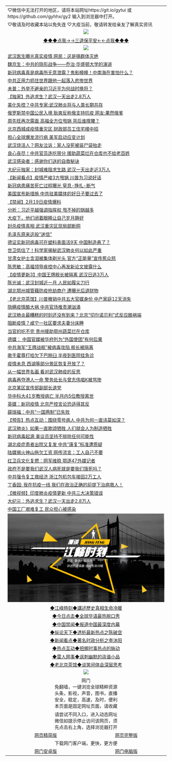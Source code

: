  <table>
<tr>
<td colspan="2" align=left>
♡微信中无法打开的地区，请将本站网址https://git.io/gytui 或 https://github.com/gyhhx/gy2 输入到浏览器中打开。 
 </td>
</tr>
 <tr>
 <td colspan="2" align=left>
♡敬请及时收藏本站以免失连
♡大疫当前，敬请转发给亲友了解真实资讯 
</td>
 </tr>
  <tr>
    <td colspan="2" align=center><img src="https://github.com/gyhhx/image-upload/blob/master/3t%20(1).jpg"></td>
 </tr>
 <tr><td colspan="2" align="center"><a href="https://xball.casa/oo.aspx?name=ogQuit&key=eqxowaguscvmxdgc&from=gy">◆◆◆点我→→三退保平安←←点我◆◆◆</a></td></tr>
  <tr>
    <td colspan="2" align=center><img src="https://cdn.jsdelivr.net/gh/gyoupiodf/im1/%E7%BD%91%E9%97%A8%E6%96%B0%E9%97%BB1.jpg"></td>
 </tr>
<tr><td colspan="2" align="left"><a href="https://xball.casa/oo.aspx?name=c1133271&key=eqxowaguscvmxdgc&from=gy">武汉医生曝光真实疫情 网民：这是搞群体灭绝</a></td></tr>
<tr><td colspan="2" align="left"><a href="https://xball.casa/oo.aspx?name=c1133290&key=eqxowaguscvmxdgc&from=gy">魏京生：中共的隐形战争——乔治‧华盛顿大学的演讲</a></td></tr>
<tr><td colspan="2" align="left"><a href="https://xball.casa/oo.aspx?name=c1133291&key=eqxowaguscvmxdgc&from=gy">新冠病毒真是病毒所无意泄露？鬼影幢幢！中南海在害怕什么？</a></td></tr>
<tr><td colspan="2" align="left"><a href="https://xball.casa/oo.aspx?name=c1133295&key=eqxowaguscvmxdgc&from=gy">中共正用力抓住世界跟他一起落入悲惨世界</a></td></tr>
<tr><td colspan="2" align="left"><a href="https://xball.casa/oo.aspx?name=c1133294&key=eqxowaguscvmxdgc&from=gy">未普：外举不避亲的习近平为何战时换将？</a></td></tr>
<tr><td colspan="2" align="left"><a href="https://xball.casa/oo.aspx?name=c1133171&key=eqxowaguscvmxdgc&from=gy">【独家】外逃求生？武汉一天出走2.8万人</a></td></tr>
<tr><td colspan="2" align="left"><a href="https://xball.casa/oo.aspx?name=c1133175&key=eqxowaguscvmxdgc&from=gy">美化失控？中共专家:武汉肺炎将与人类长期共存</a></td></tr>
<tr><td colspan="2" align="left"><a href="https://xball.casa/oo.aspx?name=c1133179&key=eqxowaguscvmxdgc&from=gy">俄罗斯禁中国公民入境 耿爽反称俄支持抗疫 网友:果然俄爹</a></td></tr>
<tr><td colspan="2" align="left"><a href="https://xball.casa/oo.aspx?name=c1133082&key=eqxowaguscvmxdgc&from=gy">周先旺再次露面 高福全方位甩锅 背后谁撑腰？</a></td></tr>
<tr><td colspan="2" align="left"><a href="https://xball.casa/oo.aspx?name=c1133173&key=eqxowaguscvmxdgc&from=gy">北京西城成疫情重灾区 财政部员工住宅楼中招</a></td></tr>
<tr><td colspan="2" align="left"><a href="https://xball.casa/oo.aspx?name=c1133283&key=eqxowaguscvmxdgc&from=gy">担心全球爆发流行病 美军启动应变计划</a></td></tr>
<tr><td colspan="2" align="left"><a href="https://xball.casa/oo.aspx?name=c1133236&key=eqxowaguscvmxdgc&from=gy">武汉烧活人？网友泣诉：家人没死被装尸袋抬走</a></td></tr>
<tr><td colspan="2" align="left"><a href="https://xball.casa/oo.aspx?name=c1133253&key=eqxowaguscvmxdgc&from=gy">良心丧尽！中共官员连吃带分 援助蔬菜烂在仓库也不给老百姓</a></td></tr>
<tr><td colspan="2" align="left"><a href="https://xball.casa/oo.aspx?name=c1133140&key=eqxowaguscvmxdgc&from=gy">武汉感染者：感谢你们送的自救秘诀</a></td></tr>
<tr><td colspan="2" align="left"><a href="https://xball.casa/oo.aspx?name=c1133181&key=eqxowaguscvmxdgc&from=gy">大纪元独家：封城难阻求生路 武汉一天出走近3万人</a></td></tr>
<tr><td colspan="2" align="left"><a href="https://xball.casa/oo.aspx?name=c1133136&key=eqxowaguscvmxdgc&from=gy">【新闻看点】疫情严峻3方甩锅 川普为习说好话</a></td></tr>
<tr><td colspan="2" align="left"><a href="https://xball.casa/oo.aspx?name=c1133096&key=eqxowaguscvmxdgc&from=gy">新冠病患痛苦死亡过程曝光 窒息-挣扎-断气</a></td></tr>
<tr><td colspan="2" align="left"><a href="https://xball.casa/oo.aspx?name=c1133289&key=eqxowaguscvmxdgc&from=gy">美国宣布新措施  中共驻美媒体的好日子要过去了</a></td></tr>
<tr><td colspan="2" align="left"><a href="https://xball.casa/oo.aspx?name=c1133174&key=eqxowaguscvmxdgc&from=gy">【禁闻】2月19日疫情爆料</a></td></tr>
<tr><td colspan="2" align="left"><a href="https://xball.casa/oo.aspx?name=c1133199&key=eqxowaguscvmxdgc&from=gy">分析：习近平越强调指挥权 甩不掉的锅越多</a></td></tr>
<tr><td colspan="2" align="left"><a href="https://xball.casa/oo.aspx?name=c1133292&key=eqxowaguscvmxdgc&from=gy">大疫下，他们闭着眼睛让自己岁月静好</a></td></tr>
<tr><td colspan="2" align="left"><a href="https://xball.casa/oo.aspx?name=c1133270&key=eqxowaguscvmxdgc&from=gy">封杀疫情真相 武汉重灾区现局部断网</a></td></tr>
<tr><td colspan="2" align="left"><a href="https://xball.casa/oo.aspx?name=c1133205&key=eqxowaguscvmxdgc&from=gy">毛泽东原来这般“迷信”</a></td></tr>
<tr><td colspan="2" align="left"><a href="https://xball.casa/oo.aspx?name=c1133081&key=eqxowaguscvmxdgc&from=gy">德证实新冠病毒可在塑料表面活9天 中国制造悬了？</a></td></tr>
<tr><td colspan="2" align="left"><a href="https://xball.casa/oo.aspx?name=c1133145&key=eqxowaguscvmxdgc&from=gy">世卫低估了！科学家揭秘武汉肺炎何以如此严重</a></td></tr>
<tr><td colspan="2" align="left"><a href="https://xball.casa/oo.aspx?name=c1133272&key=eqxowaguscvmxdgc&from=gy">甘肃女护士含泪被集体剃光头 官方“正能量”宣传惹众怒</a></td></tr>
<tr><td colspan="2" align="left"><a href="https://xball.casa/oo.aspx?name=c1133099&key=eqxowaguscvmxdgc&from=gy">陈思敏：高福领导疾控中心再发新论文披露什么</a></td></tr>
<tr><td colspan="2" align="left"><a href="https://xball.casa/oo.aspx?name=c1131771&key=eqxowaguscvmxdgc&from=gy">【疫情更新3】中国王牌舰长被隔离 武汉日逃3万人</a></td></tr>
<tr><td colspan="2" align="left"><a href="https://xball.casa/oo.aspx?name=c1133293&key=eqxowaguscvmxdgc&from=gy">陈光诚：武汉封城近一月 人民如履尖刀行</a></td></tr>
<tr><td colspan="2" align="left"><a href="https://xball.casa/oo.aspx?name=c1133172&key=eqxowaguscvmxdgc&from=gy">湖北鄂州城管藉防疫抢劫商户 遭曝光后退财物</a></td></tr>
<tr><td colspan="2" align="left"><a href="https://xball.casa/oo.aspx?name=c1133238&key=eqxowaguscvmxdgc&from=gy">【老北京茶馆】川普撤销中共五大官媒身份 中产家庭12天消失</a></td></tr>
<tr><td colspan="2" align="left"><a href="https://xball.casa/oo.aspx?name=c1133198&key=eqxowaguscvmxdgc&from=gy">隐瞒疫情酿大祸 中共官场推责潮汹涌</a></td></tr>
<tr><td colspan="2" align="left"><a href="https://xball.casa/oo.aspx?name=c1133242&key=eqxowaguscvmxdgc&from=gy">武汉肺炎最糟糕的时刻还没有到来？北京“切尔诺贝利”式反应酿祸端</a></td></tr>
<tr><td colspan="2" align="left"><a href="https://xball.casa/oo.aspx?name=c1133268&key=eqxowaguscvmxdgc&from=gy">阻断疫情？咸宁一社区要求夫妻分床睡</a></td></tr>
<tr><td colspan="2" align="left"><a href="https://xball.casa/oo.aspx?name=c1133095&key=eqxowaguscvmxdgc&from=gy">当官的吃不完 贵州援助鄂州蔬菜烂在仓库</a></td></tr>
<tr><td colspan="2" align="left"><a href="https://xball.casa/oo.aspx?name=c1133207&key=eqxowaguscvmxdgc&from=gy">德媒： 中国官媒被华府列为“外国使团”有何后果</a></td></tr>
<tr><td colspan="2" align="left"><a href="https://xball.casa/oo.aspx?name=c1133151&key=eqxowaguscvmxdgc&from=gy">中共海军“王牌战舰”被病毒攻陷 舰长被隔离</a></td></tr>
<tr><td colspan="2" align="left"><a href="https://xball.casa/oo.aspx?name=c1133267&key=eqxowaguscvmxdgc&from=gy">歌手霍尊打哈欠下巴脱臼 半夜到医院挂急诊</a></td></tr>
<tr><td colspan="2" align="left"><a href="https://xball.casa/oo.aspx?name=c1133284&key=eqxowaguscvmxdgc&from=gy">疫情未息 西湖等部分景区恢复开放了？</a></td></tr>
<tr><td colspan="2" align="left"><a href="https://xball.casa/oo.aspx?name=c1133146&key=eqxowaguscvmxdgc&from=gy">从一幅世界名画 看对武汉肺疫的反思</a></td></tr>
<tr><td colspan="2" align="left"><a href="https://xball.casa/oo.aspx?name=c1133257&key=eqxowaguscvmxdgc&from=gy">病毒再夺港人一命 警务处长与曾志伟唱K被骂惨</a></td></tr>
<tr><td colspan="2" align="left"><a href="https://xball.casa/oo.aspx?name=c1133223&key=eqxowaguscvmxdgc&from=gy">北京某区宣传部副部长退党</a></td></tr>
<tr><td colspan="2" align="left"><a href="https://xball.casa/oo.aspx?name=c1133215&key=eqxowaguscvmxdgc&from=gy">华中科大41岁教授病亡 半月内5位教授离世</a></td></tr>
<tr><td colspan="2" align="left"><a href="https://xball.casa/oo.aspx?name=c1133200&key=eqxowaguscvmxdgc&from=gy">英媒：新冠疫情 北京严控言论恐适得其反</a></td></tr>
<tr><td colspan="2" align="left"><a href="https://xball.casa/oo.aspx?name=c1133162&key=eqxowaguscvmxdgc&from=gy">薛瑞福：中共“一国两制”已失败</a></td></tr>
<tr><td colspan="2" align="left"><a href="https://xball.casa/oo.aspx?name=c1133069&key=eqxowaguscvmxdgc&from=gy">【预告】热点互动：围绕零号病人 中共为何一直讳莫如深？</a></td></tr>
<tr><td colspan="2" align="left"><a href="https://xball.casa/oo.aspx?name=c1133209&key=eqxowaguscvmxdgc&from=gy">武汉肺炎》如果一直歌颂牺牲 人们就会人为制造牺牲</a></td></tr>
<tr><td colspan="2" align="left"><a href="https://xball.casa/oo.aspx?name=c1133201&key=eqxowaguscvmxdgc&from=gy">新冠病毒起源 美议员坚持不排除任何可能性</a></td></tr>
<tr><td colspan="2" align="left"><a href="https://xball.casa/oo.aspx?name=c1133176&key=eqxowaguscvmxdgc&from=gy">湖北疫症患者出院又复发 中共“康复”标准遭质疑</a></td></tr>
<tr><td colspan="2" align="left"><a href="https://xball.casa/oo.aspx?name=c1133218&key=eqxowaguscvmxdgc&from=gy">陆媒揭火神山拖欠工资 网传流言：工人自己不要</a></td></tr>
<tr><td colspan="2" align="left"><a href="https://xball.casa/oo.aspx?name=c1133224&key=eqxowaguscvmxdgc&from=gy">红卫兵文化复燃：网军维稳 鄂逐47外媒记者</a></td></tr>
<tr><td colspan="2" align="left"><a href="https://xball.casa/oo.aspx?name=c1133389&key=eqxowaguscvmxdgc&from=gy">政府不是要我们武汉人病死就是要我们饿死吗？</a></td></tr>
<tr><td colspan="2" align="left"><a href="https://xball.casa/oo.aspx?name=c1133178&key=eqxowaguscvmxdgc&from=gy">中共强令复工救经济 浙江包机包车接回2万工人</a></td></tr>
<tr><td colspan="2" align="left"><a href="https://xball.casa/oo.aspx?name=c1133208&key=eqxowaguscvmxdgc&from=gy">丁香园: 我在抗疫一线 我们在政治正确的前提下治病救人！</a></td></tr>
<tr><td colspan="2" align="left"><a href="https://xball.casa/oo.aspx?name=c1133139&key=eqxowaguscvmxdgc&from=gy">【微视频】印度肺炎疫情更新 中共三大决策错误</a></td></tr>
<tr><td colspan="2" align="left"><a href="https://xball.casa/oo.aspx?name=c1133247&key=eqxowaguscvmxdgc&from=gy">大纪元：外逃求生？武汉一天出走2.8万人</a></td></tr>
<tr><td colspan="2" align="left"><a href="https://xball.casa/oo.aspx?name=c1133148&key=eqxowaguscvmxdgc&from=gy">中国工厂艰难复工 民众担心被感染</a></td></tr>
 
 <tr>
   <td colspan="2" align=center><img src="https://github.com/gyoupiodf/im1/blob/master/jf-1.jpg"></td>
  </tr>
   <tr>
   <td colspan="2" align=center> 
<a href="https://xball.casa/oo.aspx?name=c922850&key=eqxowaguscvmxdgc&from=gy&tag=9877">◆江峰時刻◆講述歷史真相生命冷暖</a><br/>
    </td>
  </tr>
   <tr>
   <td colspan="2" align=center> 
<a href="https://xball.casa/oo.aspx?name=c816850&key=eqxowaguscvmxdgc&from=gy&tag=9877">◆今日点击◆全球华语最热脱口秀</a><br/>
    </td>
  </tr>
  <tr>
  <td colspan="2" align=center>
<a href="https://xball.casa/oo.aspx?name=c816860&key=eqxowaguscvmxdgc&from=gy&tag=99733110">◆中国禁闻◆报道中国最深度内幕</a><br/>
   </tr>
  <tr>
     <td colspan="2" align=center>
<a href="https://xball.casa/oo.aspx?name=c816855&key=eqxowaguscvmxdgc&from=gy&tag=997110">◆纵论天下◆透析最新热点之陈破空</a><br/>
   </tr>
   <tr>
      <td colspan="2" align=center>
<a href="https://xball.casa/oo.aspx?name=c838308&key=eqxowaguscvmxdgc&from=gy&tag=9973110">◆新闻看点◆著名时政分析之李沐阳</a><br/>
   </tr>
   <tr>
     <td colspan="2" align=center>
<a href="https://xball.casa/oo.aspx?name=c816852&key=eqxowaguscvmxdgc&from=gy&tag=9733110">◆热点互动◆把握时事热点的脉动</a><br/>
   </tr>
   <tr>
      <td colspan="2" align=center>
<a href="https://xball.casa/oo.aspx?name=c816694&key=eqxowaguscvmxdgc&from=gy&tag=93310">◆雷人网事◆讽刺幽默的诙谐小品</a><br/>
   </tr>
   <tr>
    <td colspan="2" align=center>
<a href="https://xball.casa/oo.aspx?name=c816650&key=eqxowaguscvmxdgc&from=gy&tag=9973110">◆老北京茶馆◆谈笑间体会深层思考</a><br/>
   </tr>
 <tr>
    <td colspan="2" align="center"><img src="https://gitlab.com/ogate2/up/raw/master/_/oGate65.jpg"/></td>
  </tr>
  <tr>
    <td colspan="2" align="center">网门<br/>免翻墙，一键浏览全球精粹资源<br/>头条，影视，声音，图书，直播<br/>安全，稳定，高速，及时，便利<br/>本页面是固定网址页面，请收藏</td>
  <tr>
  <tr>
    <td colspan="2" align="center">请尝试不同入口，进入动态网址<br/>微信如提示停止访问该网页，须<br/>先点击右上角，选择浏览器打开</td>
  <tr>  
  <tr>
    <td align="center"><a href="https://gitcdn.xyz/repo/otiny/up/master/show002.htm">网页精简版</a></td>
    <td align="center"><a href="https://gitcdn.xyz/repo/otiny/up/master/show001.htm">网页完整版</a></td>
  </tr>
  <tr>
    <td colspan="2" align="center">下载网门客户端，更快，更方便</td>
  <tr>
  <tr>
    <td align="center"><a href="https://raw.githubusercontent.com/opipe/up/master/oGatea.apk">网门安卓版</a></td>
    <td align="center"><a href="https://raw.githubusercontent.com/opipe/up/master/oGate.zip">网门电脑版</a></td>
  </tr>
</table>


